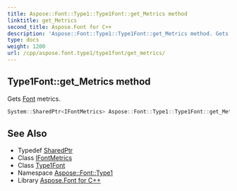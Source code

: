```yaml
---
title: Aspose::Font::Type1::Type1Font::get_Metrics method
linktitle: get_Metrics
second_title: Aspose.Font for C++
description: 'Aspose::Font::Type1::Type1Font::get_Metrics method. Gets Font metrics in C++.'
type: docs
weight: 1200
url: /cpp/aspose.font.type1/type1font/get_metrics/
---
```

## Type1Font::get_Metrics method


Gets [Font](../../../aspose.font/font/) metrics.

```cpp
System::SharedPtr<IFontMetrics> Aspose::Font::Type1::Type1Font::get_Metrics() override
```

## See Also

* Typedef [SharedPtr](../../../system/sharedptr/)
* Class [IFontMetrics](../../../aspose.font/ifontmetrics/)
* Class [Type1Font](../)
* Namespace [Aspose::Font::Type1](../../)
* Library [Aspose.Font for C++](../../../)
